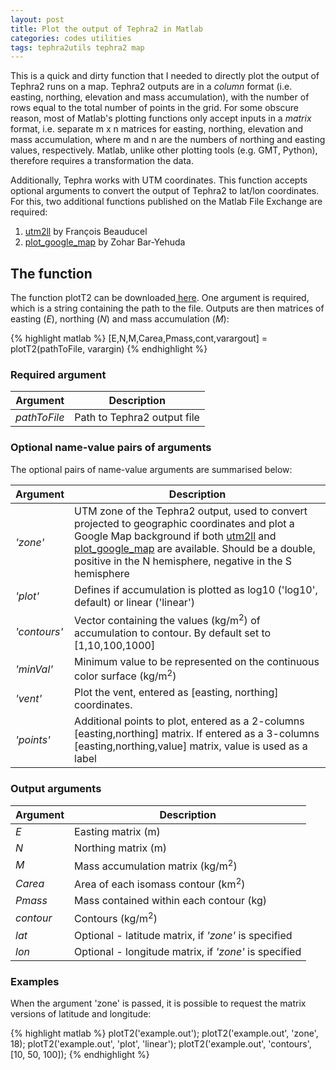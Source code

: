 ```yaml
---
layout: post
title: Plot the output of Tephra2 in Matlab
categories: codes utilities
tags: tephra2utils tephra2 map
---
```


This is a quick and dirty function that I needed to directly plot the output of Tephra2 runs on a map. Tephra2 outputs are in a *column* format (i.e. easting, northing, elevation and mass accumulation), with the number of rows equal to the total number of points in the grid. For some obscure reason, most of Matlab's plotting functions only accept inputs in a *matrix* format, i.e. separate <cmd>m x n</cmd> matrices for easting, northing, elevation and mass accumulation, where <cmd>m</cmd> and <cmd>n</cmd> are the numbers of northing and easting values, respectively. Matlab, unlike other plotting tools (e.g. GMT, Python), therefore requires a transformation the data.

Additionally, Tephra works with UTM coordinates. This function accepts optional arguments to convert the output of Tephra2 to lat/lon coordinates. For this, two additional functions published on the Matlab File Exchange are required:
1. <a href="https://uk.mathworks.com/matlabcentral/fileexchange/45699-ll2utm-and-utm2ll" target="_blank">utm2ll</a> by François Beauducel
2. <a href="https://uk.mathworks.com/matlabcentral/fileexchange/27627-zoharby-plot-google-map" target="_blank">plot\_google\_map</a> by Zohar Bar-Yehuda

## The function
The function <cmd>plotT2</cmd> can be downloaded<a href="https://github.com/e5k/Tephra2Utils" target="_blank"> here</a>. One argument is required, which is a string containing the path to the file. Outputs are then matrices of easting (<var>E</var>), northing (<var>N</var>) and mass accumulation (<var>M</var>):

{% highlight matlab %}
[E,N,M,Carea,Pmass,cont,varargout] = plotT2(pathToFile, varargin)
{% endhighlight %}

### Required argument

Argument | Description
---------|---------
<var>pathToFile</var> | Path to Tephra2 output file

### Optional name-value pairs of arguments
The optional pairs of name-value arguments are summarised below:

Argument | Description
---------|---------
<var>'zone'</var> | UTM zone of the Tephra2 output, used to convert projected to geographic coordinates and plot a Google Map background if both [utm2ll](https://uk.mathworks.com/matlabcentral/fileexchange/45699-ll2utm-and-utm2ll) and [plot_google_map](https://uk.mathworks.com/matlabcentral/fileexchange/27627-zoharby-plot-google-map) are available. Should be a double, positive in the N hemisphere, negative in the S hemisphere
<var>'plot'</var> | Defines if accumulation is plotted as log10 (<pth>'log10'</pth>, default) or linear (<pth>'linear'</pth>)
<var>'contours'</var> | Vector containing the values (kg/m<SUP>2</SUP>) of accumulation to contour. By default set to <cmd>[1,10,100,1000]</cmd></td>
<var>'minVal'</var> | Minimum value to be represented on the continuous color surface (kg/m<sup>2</sup>)
<var>'vent'</var> | Plot the vent, entered as <pth>[easting, northing]</pth> coordinates.
<var>'points'</var> | Additional points to plot, entered as a 2-columns <pth>[easting,northing]</pth> matrix. If entered as a 3-columns <pth>[easting,northing,value]</pth> matrix, value is used as a label

### Output arguments

Argument | Description
---------|---------
<var>E</var> | Easting matrix (m)
<var>N</var> | Northing matrix (m)
<var>M</var> | Mass accumulation matrix (kg/m<SUP>2</SUP>)
<var>Carea</var> | Area of each isomass contour (km<SUP>2</SUP>)
<var>Pmass</var> | Mass contained within each contour (kg)
<var>contour</var> | Contours (kg/m<SUP>2</SUP>)
<var>lat</var> | Optional - latitude matrix, if <var>'zone'</var> is specified
<var>lon</var> | Optional - longitude matrix, if <var>'zone'</var> is specified

### Examples

When the argument <cmd>'zone'</cmd> is passed, it is possible to request the matrix versions of latitude and longitude:

{% highlight matlab %}
plotT2('example.out');
plotT2('example.out', 'zone', 18);
plotT2('example.out', 'plot', 'linear');
plotT2('example.out', 'contours', [10, 50, 100]);
{% endhighlight %}

